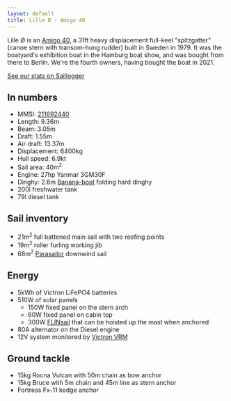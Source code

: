 ```yaml
---
layout: default
title: Lille Ø - Amigo 40
---
```

Lille Ø is an [Amigo 40](https://sailboatdata.com/sailboat/amigo-40), a 31ft heavy displacement full-keel "spitzgatter" (canoe stern with transom-hung rudder) built in Sweden in 1979. It was the boatyard's exhibition boat in the Hamburg boat show, and was bought from there to Berlin. We're the fourth owners, having bought the boat in 2021.

[See our stats on Saillogger](https://saillogger.com/stats/143/)

## In numbers

* MMSI: [211692440](https://www.marinetraffic.com/en/ais/details/ships/shipid:6684115/mmsi:211692440/imo:0/vessel:LILLE_OE)
* Length: 9.36m
* Beam: 3.05m
* Draft: 1.55m
* Air draft: 13.37m
* Displacement: 6400kg
* Hull speed: 6.9kt
* Sail area: 40m<sup>2</sup>
* Engine: 27hp Yanmar 3GM30F 
* Dinghy: 2.6m [Banana-boot](http://www.banana-boot.de/en/) folding hard dinghy
* 200l freshwater tank
* 79l diesel tank

## Sail inventory

* 21m<sup>2</sup> full battened main sail with two reefing points
* 19m<sup>2</sup> roller furling working jib
* 68m<sup>2</sup> [Parasailor](https://www.parasailor.com/) downwind sail

## Energy

* 5kWh of Victron LiFePO4 batteries
* 510W of solar panels
  - 150W fixed panel on the stern arch
  - 60W fixed panel on cabin top
  - 300W [FLINsail](https://flin-solar.com/flinsail) that can be hoisted up the mast when anchored
* 80A alternator on the Diesel engine
* 12V system monitored by [Victron VRM](https://www.victronenergy.com/panel-systems-remote-monitoring/vrm)

## Ground tackle

* 15kg Rocna Vulcan with 50m chain as bow anchor
* 15kg Bruce with 5m chain and 45m line as stern anchor
* Fortress Fx-11 kedge anchor
